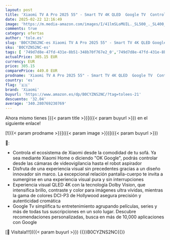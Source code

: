 ```yaml
---
layout: post
title: 'Xiaomi TV A Pro 2025 55" - Smart TV 4K QLED  Google TV  Control por Voz  Dolby Vision  Negro'
date: 2025-02-22 12:16:49
image: 'https://m.media-amazon.com/images/I/41lmSLoMUIL._SL500_._SL400_.jpg'
comments: true
category: ofertas
author: 'tole.es'
slug: 'B0CYZNS2NC-es Xiaomi TV A Pro 2025 55" - Smart TV 4K QLED Google TV...'
sku: 'B0CYZNS2NC-es'
tags: [ '749d7d8e-47fd-431e-8b51-348b70f767e2_0','749d7d8e-47fd-431e-8b51-348b70f767e2_1901','Arborist Merchandising Root','Electrónica','Self Service','Special Features Stores','TV, vídeo y home cinema','TVs 50"-59"','Televisores','smart','tv','xiaomi','🇪🇸', ]
actualPrice: 305.15 EUR
currency: EUR
price: 305.15
comparePrice: 449.0 EUR
prodname: 'Xiaomi TV A Pro 2025 55" - Smart TV 4K QLED  Google TV  Control por Voz  Dolby Vision  Negro'
country: 'es'
flag: '🇪🇸'
brand: 'Xiaomi'
buyurl: 'https://www.amazon.es/dp/B0CYZNS2NC/?tag=tolees-21'
descuento: '32.04'
average: '340.280769230769'
---
```


Ahora mismo tienes [{{< param title >}}]({{< param buyurl >}}) en el siguiente enlace!

[![{{< param prodname >}}]({{< param image >}})]({{< param buyurl >}})

🔎:

- Controla el ecosistema de Xiaomi desde la comodidad de tu sofá. Ya sea mediante Xiaomi Home o diciendo "OK Google", podrás controlar desde las cámaras de videovigilancia hasta el robot aspirador
- Disfruta de una experiencia visual sin precedentes gracias a un diseño innovador sin marco. La excepcional relación pantalla-cuerpo te invita a sumergirse en una experiencia visual pura y sin interrupciones
- Experiencia visual QLED 4K con la tecnología Dolby Vision, que intensifica brillo, contraste y color para imágenes ultra vívidas, mientras la gama de colores DCI-P3 de Hollywood asegura precisión y autenticidad cromática
- Google Tv simplifica tu entretenimiento agrupando películas, series y más de todas tus suscripciones en un solo lugar. Descubre recomendaciones personalizadas, busca en más de 10,000 aplicaciones con Google

[🛒 Visítala!!!]({{< param buyurl >}})
{{<world>}}B0CYZNS2NC{{</world>}}

